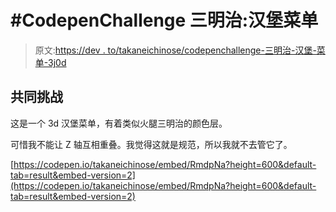 # #CodepenChallenge 三明治:汉堡菜单

> 原文:[https://dev . to/takaneichinose/codepenchallenge-三明治-汉堡-菜单-3j0d](https://dev.to/takaneichinose/codepenchallenge-sandwiches-hamburger-menu-3j0d)

## [](#codepenchallenge)共同挑战

这是一个 3d 汉堡菜单，有着类似火腿三明治的颜色层。

可惜我不能让 Z 轴互相重叠。我觉得这就是规范，所以我就不去管它了。

[https://codepen.io/takaneichinose/embed/RmdpNa?height=600&default-tab=result&embed-version=2](https://codepen.io/takaneichinose/embed/RmdpNa?height=600&default-tab=result&embed-version=2)